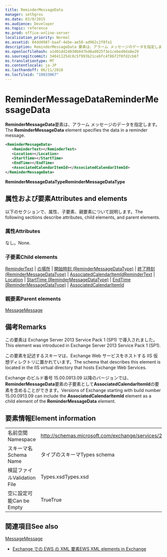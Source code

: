 ```yaml
---
title: ReminderMessageData
manager: sethgros
ms.date: 03/9/2015
ms.audience: Developer
ms.topic: reference
ms.prod: office-online-server
localization_priority: Normal
ms.assetid: 04dd4987-baaf-4ebe-ae58-ad962c2f8fa1
description: ReminderMessageData 要素は、アラーム メッセージのデータを指定します。
ms.openlocfilehash: a1d01dd24030b047bd8ad025f3e1cebed0da8e29
ms.sourcegitcommit: 34041125dc8c5f993b21cebfc4f8b72f0fd2cb6f
ms.translationtype: MT
ms.contentlocale: ja-JP
ms.lasthandoff: 06/11/2018
ms.locfileid: "19833067"
---
```

# <a name="remindermessagedata"></a><span data-ttu-id="ea740-103">ReminderMessageData</span><span class="sxs-lookup"><span data-stu-id="ea740-103">ReminderMessageData</span></span>

<span data-ttu-id="ea740-104">**ReminderMessageData**要素は、アラーム メッセージのデータを指定します。</span><span class="sxs-lookup"><span data-stu-id="ea740-104">The **ReminderMessageData** element specifies the data in a reminder message.</span></span> 
  
```XML
<ReminderMessageData>
   <ReminderText></ReminderText>
   <Location></Location>
   <StartTime></StartTime>
   <EndTime></EndTime>
   <AssociatedCalendarItemId></AssociatedCalendarItemId>
</ReminderMessageData>

```

 <span data-ttu-id="ea740-105">**ReminderMessageDataType**</span><span class="sxs-lookup"><span data-stu-id="ea740-105">**ReminderMessageDataType**</span></span>
## <a name="attributes-and-elements"></a><span data-ttu-id="ea740-106">属性および要素</span><span class="sxs-lookup"><span data-stu-id="ea740-106">Attributes and elements</span></span>

<span data-ttu-id="ea740-107">以下のセクションで、属性、子要素、親要素について説明します。</span><span class="sxs-lookup"><span data-stu-id="ea740-107">The following sections describe attributes, child elements, and parent elements.</span></span>
  
### <a name="attributes"></a><span data-ttu-id="ea740-108">属性</span><span class="sxs-lookup"><span data-stu-id="ea740-108">Attributes</span></span>

<span data-ttu-id="ea740-109">なし。</span><span class="sxs-lookup"><span data-stu-id="ea740-109">None.</span></span>
  
### <a name="child-elements"></a><span data-ttu-id="ea740-110">子要素</span><span class="sxs-lookup"><span data-stu-id="ea740-110">Child elements</span></span>

<span data-ttu-id="ea740-111">[ReminderText](remindertext.md) | [の場所](location.md) | [開始時刻 (ReminderMessageDataType)](starttime-remindermessagedatatype.md) | [終了時刻 (ReminderMessageDataType)](endtime-remindermessagedatatype.md) | [AssociatedCalendarItemId](associatedcalendaritemid.md)</span><span class="sxs-lookup"><span data-stu-id="ea740-111">[ReminderText](remindertext.md) | [Location](location.md) | [StartTime (ReminderMessageDataType)](starttime-remindermessagedatatype.md) | [EndTime (ReminderMessageDataType)](endtime-remindermessagedatatype.md) | [AssociatedCalendarItemId](associatedcalendaritemid.md)</span></span>
  
### <a name="parent-elements"></a><span data-ttu-id="ea740-112">親要素</span><span class="sxs-lookup"><span data-stu-id="ea740-112">Parent elements</span></span>

[<span data-ttu-id="ea740-113">Message</span><span class="sxs-lookup"><span data-stu-id="ea740-113">Message</span></span>](message-ex15websvcsotherref.md)
  
## <a name="remarks"></a><span data-ttu-id="ea740-114">備考</span><span class="sxs-lookup"><span data-stu-id="ea740-114">Remarks</span></span>

<span data-ttu-id="ea740-115">この要素は Exchange Server 2013 Service Pack 1 (SP1) で導入されました。</span><span class="sxs-lookup"><span data-stu-id="ea740-115">This element was introduced in Exchange Server 2013 Service Pack 1 (SP1).</span></span>
  
<span data-ttu-id="ea740-116">この要素を記述するスキーマは、Exchange Web サービスをホストする IIS 仮想ディレクトリに置かれています。</span><span class="sxs-lookup"><span data-stu-id="ea740-116">The schema that describes this element is located in the IIS virtual directory that hosts Exchange Web Services.</span></span>
  
<span data-ttu-id="ea740-117">Exchange のビルド番号 15.00.0913.09 以降のバージョンでは、 **ReminderMessageData**要素の子要素として**AssociatedCalendarItemId**の要素を含めることができます。</span><span class="sxs-lookup"><span data-stu-id="ea740-117">Versions of Exchange starting with build number 15.00.0913.09 can include the **AssociatedCalendarItemId** element as a child element of the **ReminderMessageData** element.</span></span> 
  
## <a name="element-information"></a><span data-ttu-id="ea740-118">要素情報</span><span class="sxs-lookup"><span data-stu-id="ea740-118">Element information</span></span>

|||
|:-----|:-----|
|<span data-ttu-id="ea740-119">名前空間</span><span class="sxs-lookup"><span data-stu-id="ea740-119">Namespace</span></span>  <br/> |http://schemas.microsoft.com/exchange/services/2006/types  <br/> |
|<span data-ttu-id="ea740-120">スキーマ名</span><span class="sxs-lookup"><span data-stu-id="ea740-120">Schema Name</span></span>  <br/> |<span data-ttu-id="ea740-121">タイプのスキーマ</span><span class="sxs-lookup"><span data-stu-id="ea740-121">Types schema</span></span>  <br/> |
|<span data-ttu-id="ea740-122">検証ファイル</span><span class="sxs-lookup"><span data-stu-id="ea740-122">Validation File</span></span>  <br/> |<span data-ttu-id="ea740-123">Types.xsd</span><span class="sxs-lookup"><span data-stu-id="ea740-123">Types.xsd</span></span>  <br/> |
|<span data-ttu-id="ea740-124">空に設定可能</span><span class="sxs-lookup"><span data-stu-id="ea740-124">Can be Empty</span></span>  <br/> |<span data-ttu-id="ea740-125">True</span><span class="sxs-lookup"><span data-stu-id="ea740-125">True</span></span>  <br/> |
   
## <a name="see-also"></a><span data-ttu-id="ea740-126">関連項目</span><span class="sxs-lookup"><span data-stu-id="ea740-126">See also</span></span>



[<span data-ttu-id="ea740-127">Message</span><span class="sxs-lookup"><span data-stu-id="ea740-127">Message</span></span>](message-ex15websvcsotherref.md)


- [<span data-ttu-id="ea740-128">Exchange での EWS の XML 要素</span><span class="sxs-lookup"><span data-stu-id="ea740-128">EWS XML elements in Exchange</span></span>](ews-xml-elements-in-exchange.md)

